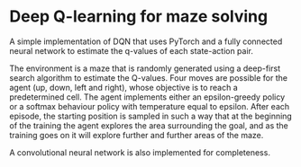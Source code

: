 
# Deep Q-learning for maze solving

A simple implementation of DQN that uses PyTorch and a fully connected neural network to estimate the q-values of each state-action pair.

The environment is a maze that is randomly generated using a deep-first search algorithm to estimate the Q-values. Four moves are possible for the agent (up, down, left and right), whose objective is to reach a predetermined cell. The agent implements either an epsilon-greedy policy or a softmax behaviour policy with temperature equal to epsilon. After each episode, the starting position is sampled in such a way that at the beginning of the training the agent explores the area surrounding the goal, and as the training goes on it will explore further and further areas of the maze.

A convolutional neural network is also implemented for completeness.
